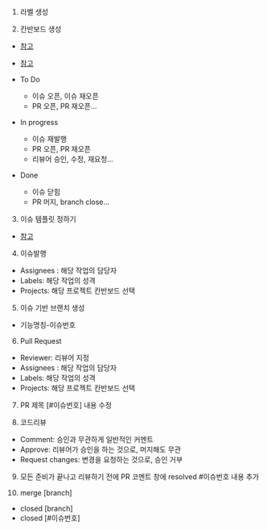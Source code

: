 1. 라벨 생성

2. 칸반보드 생성
  - [참고](https://zeddios.tistory.com/1194)
  - [참고](https://yagom.net/forums/topic/git-project-%EB%8B%A4%EB%A4%84%EB%B3%B4%EA%B8%B0/)

  - To Do
    - 이슈 오픈, 이슈 재오픈
    - PR 오픈, PR 재오픈...
  - In progress
    - 이슈 재발행
    - PR 오픈, PR 재오픈
    - 리뷰어 승인, 수정, 재요청...
  - Done
    - 이슈 닫힘
    - PR 머지, branch close...

3. 이슈 템플릿 정하기
  - [참고](https://treasurebear.tistory.com/69)

4. 이슈발행
  - Assignees : 해당 작업의 담당자
  - Labels: 해당 작업의 성격
  - Projects: 해당 프로젝트 칸반보드 선택

5. 이슈 기반 브랜치 생성
  - 기능명칭-이슈번호

6. Pull Request
  - Reviewer: 리뷰어 지정
  - Assignees : 해당 작업의 담당자
  - Labels: 해당 작업의 성격
  - Projects: 해당 프로젝트 칸반보드 선택

7. PR 제목 [#이슈번호] 내용 수정

8. 코드리뷰
  - Comment: 승인과 무관하게 일반적인 커멘트
  - Approve: 리뷰어가 승인을 하는 것으로, 머지해도 무관
  - Request changes: 변경을 요청하는 것으로, 승인 거부 

9. 모든 준비가 끝나고 리뷰하기 전에 PR 코멘트 창에 resolved #이슈번호 내용 추가

10. merge [branch]
  - closed [branch]
  - closed [#이슈번호]